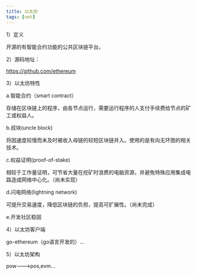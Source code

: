 ```yaml
---
title: 以太坊
tags: [net]
---
```


1）定义

开源的有智能合约功能的公共区块链平台。

2）源码地址：

https://github.com/ethereum

3）以太坊特性

a.智能合约（smart contract）

存储在区块链上的程序，由各节点运行，需要运行程序的人支付手续费给节点的矿工或权益人。

b.叔块(uncle block)

将因速度较慢而未及时被收入母链的较短区块链并入。使用的是有向无环图的相关技术。

c.权益证明(proof-of-stake)

相较于工作量证明，可节省大量在挖矿时浪费的电脑资源，并避免特殊应用集成电路造成网络中心化。（尚未实现）

d.闪电网络(lightning network)

可提升交易速度，降低区块链的负担，提高可扩展性。（尚未完成）

e.开发社区稳固

4）以太坊客户端

go-ethereum（go语言开发的）...

5）以太坊架构

pow--->pos,evm...